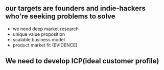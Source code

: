 ## our targets are founders and indie-hackers who're seeking problems to solve
- we need deep market research
- unique value proposition
- scalable business model
- product market fit (EVIDENCE)

## We need to develop ICP(ideal customer profile)
